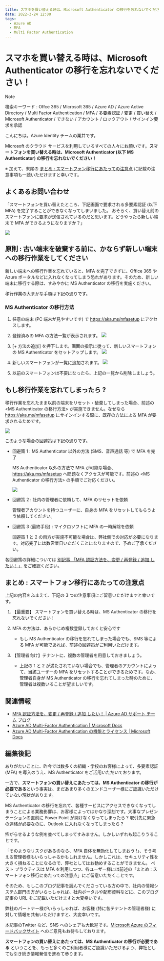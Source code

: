 ```yaml
---
title: スマホを買い替える時は、Microsoft Authenticator の移行を忘れないでください！
date: 2022-3-24 12:00
tags:
  - Azure AD
  - MFA
  - Multi Factor Authentication
---
```

# スマホを買い替える時は、Microsoft Authenticator の移行を忘れないでください！

> [!NOTE]
> 検索キーワード : Offce 365 / Microsoft 365 / Azure AD / Azure Active Directory / Multi Factor Authentication / MFA / 多要素認証 / 変更 / 買い替え / Microsoft Authenticator / できない / アカウント / ロックアウト / サインイン要求を承認

こんにちは。Azure Identity チームの栗井です。

Microsoft のクラウド サービスを利用しているすべての人々にお願いです。**スマートフォンを買い替える時は、Microsoft Authenticator (以下 MS Authenticator) の移行を忘れないでください！** 

※ 加えて、末尾の [まとめ : スマートフォン移行にあたっての注意点]() に記載の注意事項も一読いただけますと幸いです。


## よくあるお問い合わせ
「スマートフォンを買い替えたところ、下記画面で要求される多要素認証 (以下 MFA) を完了することができなくなってしまいました。
おそらく、買い替え前のスマートフォンに要求が送信されているのだと思います。どうやったら新しい端末で MFA ができるようになりますか？」


![](./move-authenticator-to-new-phone\mfa-required.png)


## 原則 : 古い端末を破棄する前に、かならず新しい端末への移行作業をしてください
新しい端末への移行作業を忘れていると、MFA を完了できずに、Office 365 や Azure ポータルなどに入れなくなってしまう恐れがあります。そのため、新しい端末に移行する際は、すみやかに MS Authenticator の移行を実施ください。

移行作業の大まかな手順は下記の通りです。

### MS Authenticator の移行方法
1. 任意の端末 (PC 端末が見やすいです) で https://aka.ms/mfasetup にアクセスします。
 
2. 登録済みの MFA の方法一覧が表示されます。
   ![](./move-authenticator-to-new-phone\mysecurityinfo-before.png)
   
3. [+ 方法の追加] を押下します。画面の指示に従って、新しいスマートフォンの MS Authenticator をセットアップします。
   ![](./move-authenticator-to-new-phone\mfasetup.png)
   
4. 新しいスマートフォンが一覧に追加されます。
   ![](./move-authenticator-to-new-phone\mysecurityinfo-after.png)

5. 以前のスマートフォンは不要になったら、上記の一覧から削除しましょう。


## もし移行作業を忘れてしまったら ?

移行作業を忘れたまま以前の端末をリセット・破棄してしまった場合、前述の <MS Authenticator の移行方法> が実施できません。なぜなら https://aka.ms/mfasetup にサインインする際に、既存の方法による MFA が要求されるためです。

![](./move-authenticator-to-new-phone\mfa-lockout.png)

このような場合の回避策は下記の通りです。

- 回避策 1 : MS Authenticator 以外の方法 (SMS、音声通話 等) で MFA を完了
  
  MS Authenticator 以外の方法で MFA が可能な場合、https://aka.ms/mfasetup へ問題なくアクセスが可能です。前述の <MS Authenticator の移行方法> の手順でご対応ください。

  ![](./move-authenticator-to-new-phone\mfa-anothermethod.png)

- 回避策 2 : 社内の管理者に依頼して、MFA のリセットを依頼
  
  管理者アカウントを持つユーザーに、自身の MFA をリセットしてもらうよう依頼してください。

- 回避策 3 (最終手段) : マイクロソフトに MFA の一時解除を依頼
  
  回避策 1 と 2 の両方が実施不可能な場合は、弊社側での対応が必要になります。対応完了には数営業日いただくことになりますので、予めご了承ください。

各回避策の詳細については [別記事 「MFA 認証方法を、変更 / 再登録 / 追加 したい！」](https://jpazureid.github.io/blog/azure-active-directory/change-mfa-verification-method/) をご確認ください。


## まとめ : スマートフォン移行にあたっての注意点

上記の内容をふまえて、下記の 3 つの注意事項にご留意いただけますと幸いです。

1. 【最重要】 スマートフォンを買い替える時は、MS Authenticator の移行を忘れないでください！

2. MFA の方法は、あらかじめ複数登録しておくと安心です
   - もし MS Authenticator の移行を忘れてしまった場合でも、SMS 等による MFA が可能であれば、前述の回避策がご利用いただけます。
 
3. 【管理者向け】テナントに、複数の管理者を用意しておきましょう。
   - 上記の 1 と 2 が満たされていない場合でも、管理者のアカウントによって、当該ユーザーの MFA をリセットすることができるためです。なお、管理者自身が MS Authenticator の移行を忘れてしまった時のために、管理者は複数いることが望ましいです。

## 関連情報
- [MFA 認証方法を、変更 / 再登録 / 追加 したい！ | Azure AD サポート チーム ブログ](https://jpazureid.github.io/blog/azure-active-directory/change-mfa-verification-method/)
- [Azure AD Multi-Factor Authentication | Microsoft Docs](https://docs.microsoft.com/ja-jp/azure/active-directory/authentication/concept-mfa-howitworks)
- [Azure AD Multi-Factor Authentication の機能とライセンス | Microsoft Docs](https://docs.microsoft.com/ja-jp/azure/active-directory/authentication/concept-mfa-licensing)

## 編集後記
ありがたいことに、昨今では数多くの組織・学校のお客様によって、多要素認証 (MFA) を導入のうえ、MS  Authenticator をご活用いただいております。

一方で、**スマートフォンの買い替えにあたっては、MS Authenticator の移行が必要である**という事実は、まだあまり多くのエンドユーザー様にご認識いただけていない現状があります。

MS Authenticator の移行を忘れて、各種サービスにアクセスできなくなってしまうことによる業務影響は、お客様によってはかなり深刻です。大事なプレゼンテーションの直前に Power Point が開けなくなってしまったら ? 取引先に緊急の連絡が必要なのに、Outlook に入れなくなってしまったら ?


怖がらせるような例を並べてしまってすみません。しかしいずれも起こりうることです。


「そのようなリスクがあるのなら、MFA 自体を無効化してしまおう !」、そう考える管理者様もいらっしゃるかもしれません。しかしこれは、セキュリティ性を大きく損ねることになるので、弊社としてはお勧めすることができません。
ベスト プラクティスは MFA を利用しつつ、各ユーザー様には前述の「まとめ : スマートフォン移行にあたっての注意点」にご留意いただくことです。

そのため、もしこのブログ記事を読んでくださっている方の中で、社内の情報システム部門の方がいらっしゃれば、社内ポータルや配布資料などに、このブログ記事の URL をご記載いただけますと大変幸いです。

弊社のパートナー様がいらっしゃれば、お客様 (特に各テナントの管理者様) に対して情報を共有いただけますと、大変幸いです。

本記事のTwitter など、SNS へのシェアも大歓迎です。[Microsoft Azure のフィードバックサイト](https://feedback.azure.com/d365community/) へのご意見もお待ちしております。

**スマートフォンの買い替えにあたっては、MS Authenticator の移行が必要である** ということを、もっと多くのご利用者様にご認識いただけるよう、弊社としても引き続き情報発信を進めて参ります。
